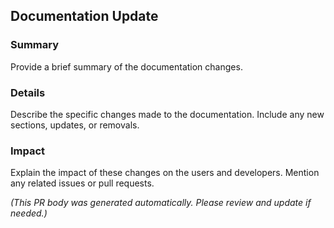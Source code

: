 ## Documentation Update

### Summary
Provide a brief summary of the documentation changes.

### Details
Describe the specific changes made to the documentation. Include any new sections, updates, or removals.

### Impact
Explain the impact of these changes on the users and developers. Mention any related issues or pull requests.

*(This PR body was generated automatically. Please review and update if needed.)*